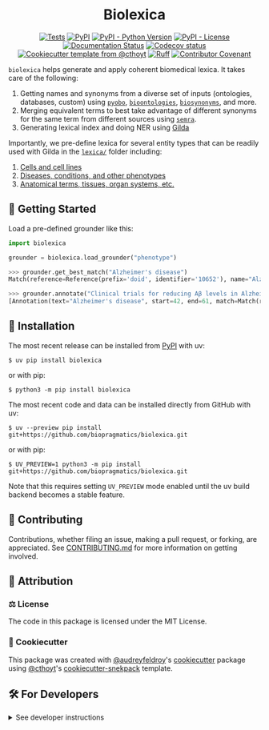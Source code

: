 <!--
<p align="center">
  <img src="https://github.com/biopragmatics/biolexica/raw/main/docs/source/logo.png" height="150">
</p>
-->

<h1 align="center">
  Biolexica
</h1>

<p align="center">
    <a href="https://github.com/biopragmatics/biolexica/actions/workflows/tests.yml">
        <img alt="Tests" src="https://github.com/biopragmatics/biolexica/actions/workflows/tests.yml/badge.svg" /></a>
    <a href="https://pypi.org/project/biolexica">
        <img alt="PyPI" src="https://img.shields.io/pypi/v/biolexica" /></a>
    <a href="https://pypi.org/project/biolexica">
        <img alt="PyPI - Python Version" src="https://img.shields.io/pypi/pyversions/biolexica" /></a>
    <a href="https://github.com/biopragmatics/biolexica/blob/main/LICENSE">
        <img alt="PyPI - License" src="https://img.shields.io/pypi/l/biolexica" /></a>
    <a href='https://biolexica.readthedocs.io/en/latest/?badge=latest'>
        <img src='https://readthedocs.org/projects/biolexica/badge/?version=latest' alt='Documentation Status' /></a>
    <a href="https://codecov.io/gh/biopragmatics/biolexica/branch/main">
        <img src="https://codecov.io/gh/biopragmatics/biolexica/branch/main/graph/badge.svg" alt="Codecov status" /></a>  
    <a href="https://github.com/cthoyt/cookiecutter-python-package">
        <img alt="Cookiecutter template from @cthoyt" src="https://img.shields.io/badge/Cookiecutter-snekpack-blue" /></a>
    <a href="https://github.com/astral-sh/ruff">
        <img src="https://img.shields.io/endpoint?url=https://raw.githubusercontent.com/astral-sh/ruff/main/assets/badge/v2.json" alt="Ruff" style="max-width:100%;"></a>
    <a href="https://github.com/biopragmatics/biolexica/blob/main/.github/CODE_OF_CONDUCT.md">
        <img src="https://img.shields.io/badge/Contributor%20Covenant-2.1-4baaaa.svg" alt="Contributor Covenant"/></a>
    <!-- uncomment if you archive on zenodo
    <a href="https://zenodo.org/badge/latestdoi/XXXXXX">
        <img src="https://zenodo.org/badge/XXXXXX.svg" alt="DOI"></a>
    -->
</p>

`biolexica` helps generate and apply coherent biomedical lexica. It takes care
of the following:

1. Getting names and synonyms from a diverse set of inputs (ontologies,
   databases, custom) using [`pyobo`](https://github.com/pyobo/pyobo),
   [`bioontologies`](https://github.com/biopragmatics/bioontologies),
   [`biosynonyms`](https://github.com/biopragmatics/biosynonyms), and more.
2. Merging equivalent terms to best take advantage of different synonyms for the
   same term from different sources using
   [`semra`](https://github.com/biopragmatics/semra).
3. Generating lexical index and doing NER using
   [Gilda](https://github.com/gyorilab/gilda)

Importantly, we pre-define lexica for several entity types that can be readily
used with Gilda in the [`lexica/`](lexica/) folder including:

1. [Cells and cell lines](lexica/cell)
2. [Diseases, conditions, and other phenotypes](lexica/phenotype)
3. [Anatomical terms, tissues, organ systems, etc.](lexica/anatomy)

## 💪 Getting Started

Load a pre-defined grounder like this:

```python
import biolexica

grounder = biolexica.load_grounder("phenotype")

>>> grounder.get_best_match("Alzheimer's disease")
Match(reference=Reference(prefix='doid', identifier='10652'), name="Alzheimer's disease", score=0.7778)

>>> grounder.annotate("Clinical trials for reducing Aβ levels in Alzheimer's disease have been controversial.")
[Annotation(text="Alzheimer's disease", start=42, end=61, match=Match(reference=Reference(prefix='doid', identifier='10652'), name="Alzheimer's disease", score=0.7339))]
```

## 🚀 Installation

The most recent release can be installed from
[PyPI](https://pypi.org/project/biolexica/) with uv:

```console
$ uv pip install biolexica
```

or with pip:

```console
$ python3 -m pip install biolexica
```

The most recent code and data can be installed directly from GitHub with uv:

```console
$ uv --preview pip install git+https://github.com/biopragmatics/biolexica.git
```

or with pip:

```console
$ UV_PREVIEW=1 python3 -m pip install git+https://github.com/biopragmatics/biolexica.git
```

Note that this requires setting `UV_PREVIEW` mode enabled until the uv build
backend becomes a stable feature.

## 👐 Contributing

Contributions, whether filing an issue, making a pull request, or forking, are
appreciated. See
[CONTRIBUTING.md](https://github.com/biopragmatics/biolexica/blob/master/.github/CONTRIBUTING.md)
for more information on getting involved.

## 👋 Attribution

### ⚖️ License

The code in this package is licensed under the MIT License.

<!--
### 📖 Citation

Citation goes here!
-->

<!--
### 🎁 Support

This project has been supported by the following organizations (in alphabetical order):

- [Biopragmatics Lab](https://biopragmatics.github.io)

-->

<!--
### 💰 Funding

This project has been supported by the following grants:

| Funding Body  | Program                                                      | Grant Number |
|---------------|--------------------------------------------------------------|--------------|
| Funder        | [Grant Name (GRANT-ACRONYM)](https://example.com/grant-link) | ABCXYZ       |
-->

### 🍪 Cookiecutter

This package was created with
[@audreyfeldroy](https://github.com/audreyfeldroy)'s
[cookiecutter](https://github.com/cookiecutter/cookiecutter) package using
[@cthoyt](https://github.com/cthoyt)'s
[cookiecutter-snekpack](https://github.com/cthoyt/cookiecutter-snekpack)
template.

## 🛠️ For Developers

<details>
  <summary>See developer instructions</summary>

The final section of the README is for if you want to get involved by making a
code contribution.

### Development Installation

To install in development mode, use the following:

```console
$ git clone git+https://github.com/biopragmatics/biolexica.git
$ cd biolexica
$ uv --preview pip install -e .
```

Alternatively, install using pip:

```console
$ UV_PREVIEW=1 python3 -m pip install -e .
```

Note that this requires setting `UV_PREVIEW` mode enabled until the uv build
backend becomes a stable feature.

### Updating Package Boilerplate

This project uses `cruft` to keep boilerplate (i.e., configuration, contribution
guidelines, documentation configuration) up-to-date with the upstream
cookiecutter package. Install cruft with either `uv tool install cruft` or
`python3 -m pip install cruft` then run:

```console
$ cruft update
```

More info on Cruft's update command is available
[here](https://github.com/cruft/cruft?tab=readme-ov-file#updating-a-project).

### 🥼 Testing

After cloning the repository and installing `tox` with
`uv tool install tox --with tox-uv` or `python3 -m pip install tox tox-uv`, the
unit tests in the `tests/` folder can be run reproducibly with:

```console
$ tox -e py
```

Additionally, these tests are automatically re-run with each commit in a
[GitHub Action](https://github.com/biopragmatics/biolexica/actions?query=workflow%3ATests).

### 📖 Building the Documentation

The documentation can be built locally using the following:

```console
$ git clone git+https://github.com/biopragmatics/biolexica.git
$ cd biolexica
$ tox -e docs
$ open docs/build/html/index.html
```

The documentation automatically installs the package as well as the `docs` extra
specified in the [`pyproject.toml`](pyproject.toml). `sphinx` plugins like
`texext` can be added there. Additionally, they need to be added to the
`extensions` list in [`docs/source/conf.py`](docs/source/conf.py).

The documentation can be deployed to [ReadTheDocs](https://readthedocs.io) using
[this guide](https://docs.readthedocs.io/en/stable/intro/import-guide.html). The
[`.readthedocs.yml`](.readthedocs.yml) YAML file contains all the configuration
you'll need. You can also set up continuous integration on GitHub to check not
only that Sphinx can build the documentation in an isolated environment (i.e.,
with `tox -e docs-test`) but also that
[ReadTheDocs can build it too](https://docs.readthedocs.io/en/stable/pull-requests.html).

#### Configuring ReadTheDocs

1. Log in to ReadTheDocs with your GitHub account to install the integration at
   https://readthedocs.org/accounts/login/?next=/dashboard/
2. Import your project by navigating to https://readthedocs.org/dashboard/import
   then clicking the plus icon next to your repository
3. You can rename the repository on the next screen using a more stylized name
   (i.e., with spaces and capital letters)
4. Click next, and you're good to go!

### 📦 Making a Release

#### Configuring Zenodo

[Zenodo](https://zenodo.org) is a long-term archival system that assigns a DOI
to each release of your package.

1. Log in to Zenodo via GitHub with this link:
   https://zenodo.org/oauth/login/github/?next=%2F. This brings you to a page
   that lists all of your organizations and asks you to approve installing the
   Zenodo app on GitHub. Click "grant" next to any organizations you want to
   enable the integration for, then click the big green "approve" button. This
   step only needs to be done once.
2. Navigate to https://zenodo.org/account/settings/github/, which lists all of
   your GitHub repositories (both in your username and any organizations you
   enabled). Click the on/off toggle for any relevant repositories. When you
   make a new repository, you'll have to come back to this

After these steps, you're ready to go! After you make "release" on GitHub (steps
for this are below), you can navigate to
https://zenodo.org/account/settings/github/repository/biopragmatics/biolexica to
see the DOI for the release and link to the Zenodo record for it.

#### Registering with the Python Package Index (PyPI)

You only have to do the following steps once.

1. Register for an account on the
   [Python Package Index (PyPI)](https://pypi.org/account/register)
2. Navigate to https://pypi.org/manage/account and make sure you have verified
   your email address. A verification email might not have been sent by default,
   so you might have to click the "options" dropdown next to your address to get
   to the "re-send verification email" button
3. 2-Factor authentication is required for PyPI since the end of 2023 (see this
   [blog post from PyPI](https://blog.pypi.org/posts/2023-05-25-securing-pypi-with-2fa/)).
   This means you have to first issue account recovery codes, then set up
   2-factor authentication
4. Issue an API token from https://pypi.org/manage/account/token

#### Configuring your machine's connection to PyPI

You have to do the following steps once per machine.

```console
$ uv tool install keyring
$ keyring set https://upload.pypi.org/legacy/ __token__
$ keyring set https://test.pypi.org/legacy/ __token__
```

Note that this deprecates previous workflows using `.pypirc`.

#### Uploading to PyPI

After installing the package in development mode and installing `tox` with
`uv tool install tox --with tox-uv` or `python3 -m pip install tox tox-uv`, run
the following from the console:

```console
$ tox -e finish
```

This script does the following:

1. Uses [bump-my-version](https://github.com/callowayproject/bump-my-version) to
   switch the version number in the `pyproject.toml`, `CITATION.cff`,
   `src/biolexica/version.py`, and [`docs/source/conf.py`](docs/source/conf.py)
   to not have the `-dev` suffix
2. Packages the code in both a tar archive and a wheel using
   [`uv build`](https://docs.astral.sh/uv/guides/publish/#building-your-package)
3. Uploads to PyPI using
   [`uv publish`](https://docs.astral.sh/uv/guides/publish/#publishing-your-package).
4. Push to GitHub. You'll need to make a release going with the commit where the
   version was bumped.
5. Bump the version to the next patch. If you made big changes and want to bump
   the version by minor, you can use `tox -e bumpversion -- minor` after.

#### Releasing on GitHub

1. Navigate to https://github.com/biopragmatics/biolexica/releases/new to draft
   a new release
2. Click the "Choose a Tag" dropdown and select the tag corresponding to the
   release you just made
3. Click the "Generate Release Notes" button to get a quick outline of recent
   changes. Modify the title and description as you see fit
4. Click the big green "Publish Release" button

This will trigger Zenodo to assign a DOI to your release as well.

</details>
